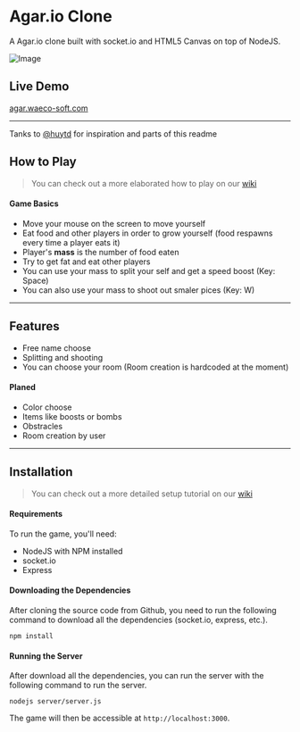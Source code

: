 Agar.io Clone
=============

A Agar.io clone built with socket.io and HTML5 Canvas on top of NodeJS.

![Image](http://i.imgur.com/Ol8qtXb.jpg)

## Live Demo
[agar.waeco-soft.com](http://agar.waeco-soft.com/)

---
Tanks to [@huytd](https://github.com/huytd/agar.io-clone) for inspiration and parts of this readme

## How to Play
>You can check out a more elaborated how to play on our [wiki](https://github.com/huytd/agar.io-clone/wiki/How-to-Play)

#### Game Basics
- Move your mouse on the screen to move yourself
- Eat food and other players in order to grow yourself (food respawns every time a player eats it)
- Player's **mass** is the number of food eaten
- Try to get fat and eat other players
- You can use your mass to split your self and get a speed boost (Key: Space)
- You can also use your mass to shoot out smaler pices (Key: W)

---

## Features
- Free name choose
- Splitting and shooting
- You can choose your room
  (Room creation is hardcoded at the moment)


#### Planed
- Color choose
- Items like boosts or bombs
- Obstracles
- Room creation by user
---

## Installation
>You can check out a more detailed setup tutorial on our [wiki](https://github.com/huytd/agar.io-clone/wiki/Setup)

#### Requirements
To run the game, you'll need: 
- NodeJS with NPM installed
- socket.io 
- Express


#### Downloading the Dependencies
After cloning the source code from Github, you need to run the following command to download all the dependencies (socket.io, express, etc.).

```
npm install
```

#### Running the Server
After download all the dependencies, you can run the server with the following command to run the server.

```
nodejs server/server.js
```

The game will then be accessible at `http://localhost:3000`.


